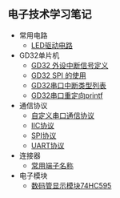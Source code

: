 ## 电子技术学习笔记

* 常用电路
  * [LED驱动电路](./常用电路/LED电路设计.md)
* GD32单片机
  * [GD32 外设中断信号定义](./GD32/GD32外设中断号定义.md)
  * [GD32 SPI 的使用](./GD32/GD32SPI的使用.md)
  * [GD32串口中断类型列表](./GD32/GD32串口中断类型列表.md)
  * [GD32串口重定向printf](./GD32/GD32串口重定向printf.md)
* 通信协议
  * [自定义串口通信协议](./通信协议/自定义串口通信协议.md)
  * [IIC协议](./通信协议/IIC协议.md)
  * [SPI协议](./通信协议/SPI协议.md)
  * [UART协议](./通信协议/UART协议.md)
* 连接器
  * [常用端子名称](./连接器/常用端子名称.md)
* 电子模块
  * [数码管显示模块74HC595](./电子模块/74HC595D数码管驱动.md)

